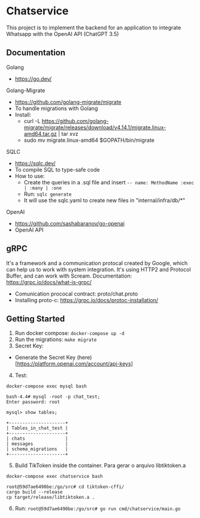 # Chatservice

This project is to implement the backend for an application to integrate Whatsapp with the OpenAI API (ChatGPT 3.5)

## Documentation

Golang

- https://go.dev/

Golang-Migrate

- https://github.com/golang-migrate/migrate
- To handle migrations with Golang
- Install:
  - curl -L https://github.com/golang-migrate/migrate/releases/download/v4.14.1/migrate.linux-amd64.tar.gz | tar xvz
  - sudo mv migrate.linux-amd64 $GOPATH/bin/migrate

SQLC

- https://sqlc.dev/
- To compile SQL to type-safe code
- How to use:
  - Create the queries in a .sql file and insert `-- name: MethodName :exec | :many | :one`
  - Run: `sqlc generate`
  - It will use the sqlc.yaml to create new files in "internal/infra/db/\*"

OpenAI

- https://github.com/sashabaranov/go-openai
- OpenAI API

## gRPC

It's a framework and a communication protocal created by Google, which can help us to work with system integration.
It's using HTTP2 and Protocol Buffer, and can work with Scream.
Documentation: https://grpc.io/docs/what-is-grpc/

- Comunication prococal contract: proto/chat.proto
- Installing proto-c: https://grpc.io/docs/protoc-installation/

## Getting Started

1. Run docker compose: `docker-compose up -d`
2. Run the migrations: `make migrate`
3. Secret Key:

- Generate the Secret Key (here)[https://platform.openai.com/account/api-keys]

4. Test:

```
docker-compose exec mysql bash

bash-4.4# mysql -root -p chat_test;
Enter password: root

mysql> show tables;

+---------------------+
| Tables_in_chat_test |
+---------------------+
| chats               |
| messages            |
| schema_migrations   |
+---------------------+
```

5. Build TikToken inside the container. Para gerar o arquivo libtiktoken.a

```
docker-compose exec chatservice bash

root@59d7ae6490be:/go/src# cd tiktoken-cffi/
cargo build --release
cp target/release/libtiktoken.a .
```

6. Run: `root@59d7ae6490be:/go/src# go run cmd/chatservice/main.go`
